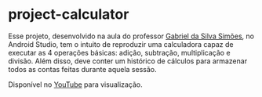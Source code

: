 # project-calculator

Esse projeto, desenvolvido na aula do professor <a href="https://www.escavador.com/sobre/5291819/gabriel-da-silva-simoes" target="_BLANK">Gabriel da Silva Simões</a>, no Android Studio, tem o intuito de reproduzir uma calculadora capaz de executar as 4 operações básicas: adição, subtração, multiplicação e divisão. Além disso, deve conter um histórico de cálculos para armazenar todos as contas feitas durante aquela sessão.

Disponível no <a href="https://youtu.be/2hR3ba3UmXQ" target="_BLANK">YouTube</a> para visualização.
